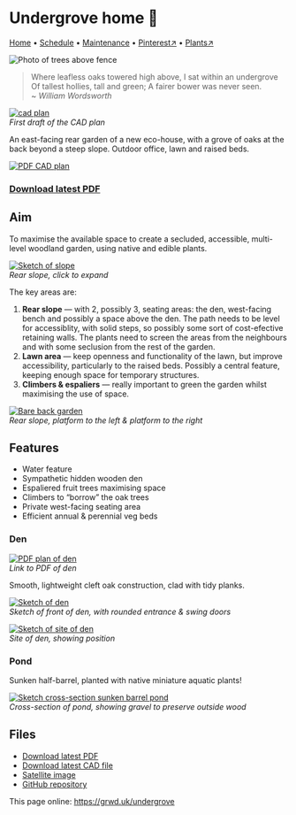 # Undergrove home 🏡

[Home](https://grwd.uk/undergrove/) • [Schedule](https://grwd.uk/undergrove/schedule) • [Maintenance](https://grwd.uk/undergrove/maintenance) • [Pinterest↗](https://pinterest.co.uk/NatureWorksGarden/undergrove) • [Plants↗](https://bit.ly/undergrove-plants)

![Photo of trees above fence](https://res.cloudinary.com/growdigital/image/upload/w_320/v1653663044/undergrove/oak-grove-220526.jpg)

> Where leafless oaks towered high above, I sat within an undergrove<br>Of tallest hollies, tall and green; A fairer bower was never seen.  
~ _William Wordsworth_

[![cad plan](https://res.cloudinary.com/growdigital/image/upload/w_320/v1660315725/undergrove/cad-plan.png)](https://res.cloudinary.com/growdigital/image/upload/v1660315725/undergrove/cad-plan.png)  
_First draft of the CAD plan_

An east-facing rear garden of a new eco-house, with a grove of oaks at the back beyond a steep slope. Outdoor office, lawn and raised beds.

[![PDF CAD plan](https://res.cloudinary.com/growdigital/image/upload/w_320/v1663788206/undergrove/undergrove.png)](https://github.com/growdigital/undergrove/raw/main/undergrove.pdf)  
### [Download latest PDF](https://github.com/growdigital/undergrove/raw/main/undergrove.pdf)

## Aim

To maximise the available space to create a secluded, accessible, multi-level woodland garden, using native and edible plants. 

[![Sketch of slope](https://res.cloudinary.com/growdigital/image/upload/w_420/v1654091710/undergrove/undergrove-sketch-bank.jpg)](https://res.cloudinary.com/growdigital/image/upload/v1654091710/undergrove/undergrove-sketch-bank.jpg)  
_Rear slope, click to expand_

The key areas are:

1. **Rear slope** — with 2, possibly 3, seating areas: the den, west-facing bench and possibly a space above the den. The path needs to be level for accessiblity, with solid steps, so possibly some sort of cost-efective retaining walls. The plants need to screen the areas from the neighbours and with some seclusion from the rest of the garden.
2. **Lawn area** — keep openness and functionality of the lawn, but improve accessibility, particularly to the raised beds. Possibly a central feature, keeping enough space for temporary structures.
3. **Climbers & espaliers** — really important to green the garden whilst maximising the use of space.

[![Bare back garden](https://res.cloudinary.com/growdigital/image/upload/w_320/v1654091809/undergrove/raised-beds-slopes-from-side.jpg)](https://res.cloudinary.com/growdigital/image/upload/v1654091809/undergrove/raised-beds-slopes-from-side.jpg)  
_Rear slope, platform to the left & platform to the right_

## Features

* Water feature
* Sympathetic hidden wooden den
* Espaliered fruit trees maximising space
* Climbers to “borrow” the oak trees
* Private west-facing seating area
* Efficient annual & perennial veg beds

### Den

[![PDF plan of den](https://res.cloudinary.com/growdigital/image/upload/w_320/v1663788359/undergrove/den.png)](https://github.com/growdigital/undergrove/raw/main/den.pdf)  
_Link to PDF of den_

Smooth, lightweight cleft oak construction, clad with tidy planks.

[![Sketch of den](https://res.cloudinary.com/growdigital/image/upload/w_320/v1654091725/undergrove/den-sketch-entrance.jpg)](https://res.cloudinary.com/growdigital/image/upload/v1654091725/undergrove/den-sketch-entrance.jpg)  
_Sketch of front of den, with rounded entrance & swing doors_

[![Sketch of site of den](https://res.cloudinary.com/growdigital/image/upload/w_320/v1654091711/undergrove/undergrove-sketch-den-site.jpg)](https://res.cloudinary.com/growdigital/image/upload/v1654091711/undergrove/undergrove-sketch-den-site.jpg)  
_Site of den, showing position_

### Pond

Sunken half-barrel, planted with native miniature aquatic plants!

[![Sketch cross-section sunken barrel pond](https://res.cloudinary.com/growdigital/image/upload/w_320/v1654091709/undergrove/pond-cross-section.jpg)](https://res.cloudinary.com/growdigital/image/upload/v1654091709/undergrove/pond-cross-section.jpg)  
_Cross-section of pond, showing gravel to preserve outside wood_

## Files

* [Download latest PDF](https://github.com/growdigital/undergrove/raw/main/undergrove.pdf)
* [Download latest CAD file](https://downgit.github.io/#/home?url=https://github.com/growdigital/undergrove/blob/main/undergrove.dxf)
* [Satellite image](https://github.com/growdigital/undergrove/raw/main/satellite.jpg)
* [GitHub repository](https://github.com/growdigital/undergrove)

This page online: <https://grwd.uk/undergrove>
